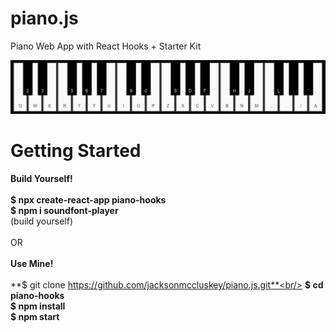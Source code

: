 # piano.js
Piano Web App with React Hooks + Starter Kit <br/>

![](Piano.png)

# Getting Started

**Build Yourself!** <br/><br/>
**$ npx create-react-app piano-hooks** <br/>
**$ npm i soundfont-player** <br/>
(build yourself) <br/><br/>
OR <br/><br/>
**Use Mine!** <br/><br/>
**$ git clone https://github.com/jacksonmccluskey/piano.js.git**<br/>
**$ cd piano-hooks**<br/>
**$ npm install**<br/>
**$ npm start**<br/>
<br/><br/>
